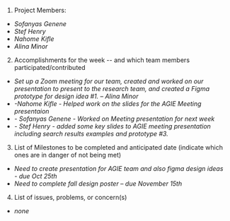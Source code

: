 1) Project Members:

* *Sofanyas Genene*  
* *Stef Henry*  
* *Nahome Kifle*  
* *Alina Minor*

2) Accomplishments for the week \-- and which team members participated/contributed

* *Set up a Zoom meeting for our team, created and worked on our presentation to present to the research team, and created a Figma prototype for design idea \#1. – Alina Minor*  
* *\-Nahome Kifle \-  Helped work on the slides for the AGIE Meeting presentaion*  
*  *\- Sofanyas Genene \- Worked on Meeting presentation for next week*  
* *\- Stef Henry \-  added some key slides to AGIE meeting presentation including search results examples and prototype \#3.*	

3) List of Milestones to be completed and anticipated date (indicate which ones are in danger of not being met) 

* *Need to create presentation for AGIE team and also figma design ideas \- due Oct 25th*   
* *Need to complete fall design poster – due November 15th*

4) List of issues, problems, or concern(s)

* *none*

  